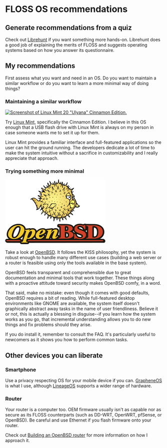 # FLOSS OS recommendations

## Generate recommendations from a quiz

Check out [Librehunt](https://librehunt.org/) if you want something more
hands-on. Librehunt does a good job of explaining the merits of FLOSS
and suggests operating systems based on how you answer its
questionnaire.

## My recommendations

First assess what you want and need in an OS. Do you want to maintain
a similar workflow or do you want to learn a more minimal way of doing
things?

### Maintaining a similar workflow

[![Screenshot of Linux Mint 20 "Ulyana" Cinnamon
Edition.](/images/cinnamon-thumb.png)](/images/cinnamon-full.png)

Try [Linux Mint](https://www.linuxmint.com/download.php),
specifically the Cinnamon Edition. I believe in this OS enough that
a USB flash drive with Linux Mint is always on my person in case someone
wants me to set it up for them.

Linux Mint provides a familiar interface and full-featured applications
so the user can hit the ground running. The developers dedicate a lot of
time to make the system intuitive without a sacrifice in customizability
and I really appreciate that approach.

### Trying something more minimal

[![The OpenBSD logo.](/images/openbsd-logo.png)](/images/openbsd-logo.png)

Take a look at [OpenBSD](https://www.openbsd.org/). It follows the KISS
philosophy, yet the system is robust enough to handle many different use
cases (building a web server or a router is feasible using only the
tools available in the base system).

OpenBSD feels transparent and comprehensible due to great documentation
and minimal tools that work together. These things along with
a proactive attitude toward security makes OpenBSD comfy, in a word.

That said, make no mistake: even though it comes with good defaults,
OpenBSD requires a bit of reading. While full-featured desktop environments
like GNOME are available, the system itself doesn't graphically abstract
away tasks in the name of user friendliness. Believe it or not, this is
actually a blessing in disguise--if you learn how the system works as
you go, that incremental understanding allows you to do new things and
fix problems should they arise.

If you do install it, remember to consult the FAQ. It's particularly
useful to newcomers as it shows you how to perform common tasks.

## Other devices you can liberate

### Smartphone

Use a privacy respecting OS for your mobile device if you can.
[GrapheneOS](https://grapheneos.org/) is what I use, although
[LineageOS](https://www.lineageos.org/) supports a wider range of
hardware.

### Router

Your router is a computer too. OEM firmware usually isn't as capable nor
as secure as its FLOSS counterparts (such as DD-WRT, OpenWRT, pfSense,
or OpenBSD). Be careful and use Ethernet if you flash firmware onto your
router.

Check out [Building an OpenBSD router](/openbsd-router.html) for more
information on how I approach it.

